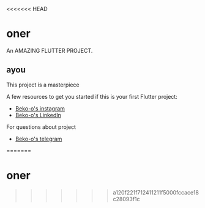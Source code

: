 <<<<<<< HEAD
# oner

An AMAZING FLUTTER PROJECT.

## ayou

This project is a masterpiece

A few resources to get you started if this is your first Flutter project:

- [Beko-o's instagram](https://www.instagram.com/bekzat.mustafa/)
- [Beko-o's LinkedIn](https://www.linkedin.com/in/bekzat-mustafa)

For questions about project
- [Beko-o's telegram](https://t.me/seninbratanyn)

=======
# oner
>>>>>>> a120f221f712411211f5000fccace18c28093f1c
